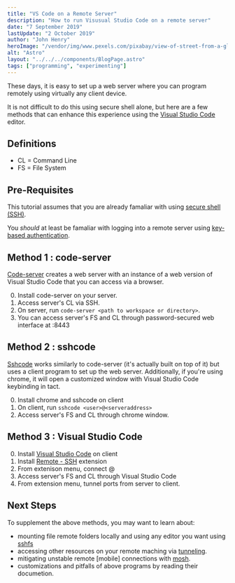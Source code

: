 ```yaml
---
title: "VS Code on a Remote Server"
description: "How to run Visusual Studio Code on a remote server"
date: "7 September 2019"
lastUpdate: "2 October 2019"
author: "John Henry"
heroImage: "/vendor/img/www.pexels.com/pixabay/view-of-street-from-a-glass-window.jpg"
alt: "Astro"
layout: "../../../components/BlogPage.astro"
tags: ["programming", "experimenting"]
---
```


These days, it is easy to set up a web server where you can program remotely using virtually any client device.

It is not difficult to do this using secure shell alone, but here are a few methods that can enhance this experience using the [Visual Studio Code](https://code.visualstudio.com) editor.

## Definitions

- CL = Command Line
- FS = File System

## Pre-Requisites

This tutorial assumes that you are already famaliar with using [secure shell (SSH)](https://en.wikipedia.org/wiki/Secure_Shell).

You _should_ at least be famaliar with logging into a remote server using [key-based authentication](https://www.ssh.com/ssh/key/).

## Method 1 : code-server

[Code-server](https://github.com/cdr/code-server) creates a web server with an instance of a web version of Visual Studio Code that you can access via a browser.

0. Install code-server on your server.
1. Access server's CL via SSH.
2. On server, run `code-server <path to workspace or directory>`.
3. You can access server's FS and CL through password-secured web interface at <serveraddress>:8443

## Method 2 : sshcode

[Sshcode](https://github.com/cdr/sshcode) works similarly to code-server (it's actually built on top of it) but uses a client program to set up the web server. Additionally, if you're using chrome, it will open a customized window with Visual Studio Code keybinding in tact.

0. Install chrome and sshcode on client
1. On client, run `sshcode <user>@<serveraddress>`
2. Access server's FS and CL through chrome window.

## Method 3 : Visual Studio Code

0. Install [Visual Studio Code](https://code.visualstudio.com/) on client
1. Install [Remote - SSH](https://marketplace.visualstudio.com/items?itemName=ms-vscode-remote.remote-ssh) extension
2. From extenison menu, connect <user>@<serveraddress>
3. Access server's FS and CL through Visual Studio Code
4. From extension menu, tunnel ports from server to client.

## Next Steps

To supplement the above methods, you may want to learn about:

- mounting file remote folders locally and using any editor you want using [sshfs](https://github.com/libfuse/sshfs)
- accessing other resources on your remote maching via [tunneling](https://www.ssh.com/ssh/tunneling/example).
- mitigating unstable remote [mobile] connections with [mosh](https://mosh.org/).
- customizations and pitfalls of above programs by reading their documetion.
